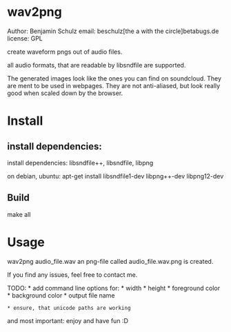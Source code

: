 # wav2png

Author: Benjamin Schulz
email: beschulz[the a with the circle]betabugs.de  
license: GPL

create waveform pngs out of audio files.

all audio formats, that are readable by libsndfile are supported.


The generated images look like the ones you can find on soundcloud.
They are ment to be used in webpages. They are not anti-aliased, but look really good when scaled down by the browser.

# Install
## install dependencies:
install dependencies: libsndfile++, libsndfile, libpng

on debian, ubuntu:
apt-get install libsndfile1-dev libpng++-dev libpng12-dev

## Build
make all

# Usage
wav2png audio_file.wav
an png-file called audio_file.wav.png is created.
  
If you find any issues, feel free to contact me.

TODO:
    * add command line options for:
        * width
        * height
        * foreground color
        * background color
        * output file name
  
    * ensure, that unicode paths are working
    
and most important: enjoy and have fun :D
